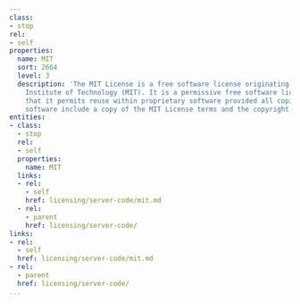 ```yaml
---
class:
- stop
rel:
- self
properties:
  name: MIT
  sort: 2664
  level: 3
  description: 'The MIT License is a free software license originating at the Massachusetts
    Institute of Technology (MIT). It is a permissive free software license, meaning
    that it permits reuse within proprietary software provided all copies of the licensed
    software include a copy of the MIT License terms and the copyright notice. '
entities:
- class:
  - stop
  rel:
  - self
  properties:
    name: MIT
  links:
  - rel:
    - self
    href: licensing/server-code/mit.md
  - rel:
    - parent
    href: licensing/server-code/
links:
- rel:
  - self
  href: licensing/server-code/mit.md
- rel:
  - parent
  href: licensing/server-code/
...
```

